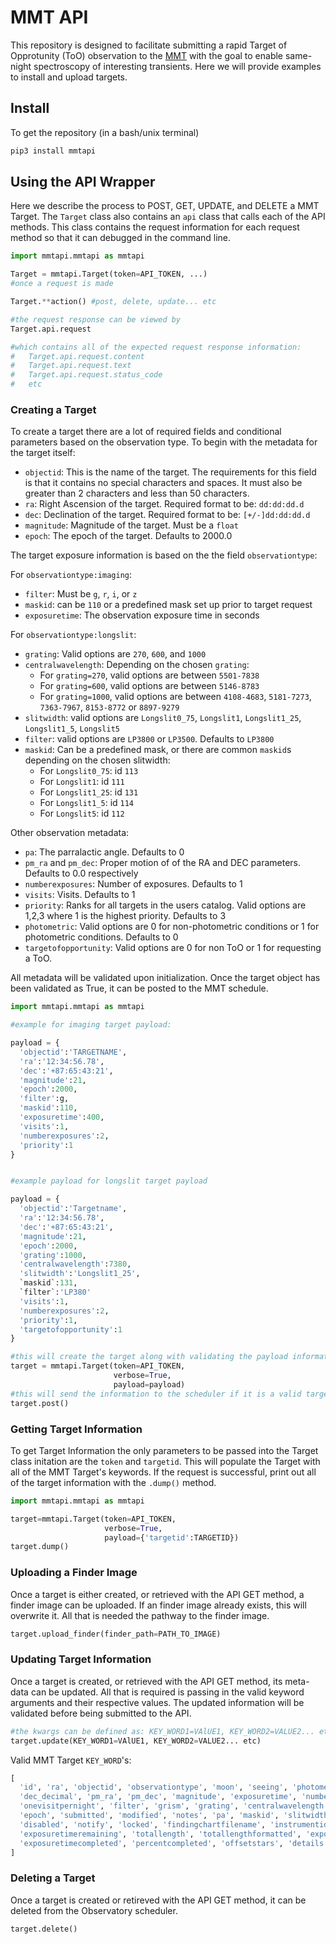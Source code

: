 # MMT API

This repository is designed to facilitate submitting a rapid Target of Opprotunity (ToO) observation to the [MMT](https://www.mmto.org/) with the goal to enable same-night spectroscopy of interesting transients. Here we will provide examples to install and upload targets.

## Install
To get the repository (in a bash/unix terminal)
```bash
pip3 install mmtapi
```

## Using the API Wrapper

Here we describe the process to POST, GET, UPDATE, and DELETE a MMT Target. The `Target` class also contains an `api` class that calls each of the API methods. This class contains the request information for each request method so that it can debugged in the command line. 

```python
import mmtapi.mmtapi as mmtapi

Target = mmtapi.Target(token=API_TOKEN, ...)
#once a request is made

Target.**action() #post, delete, update... etc

#the request response can be viewed by
Target.api.request

#which contains all of the expected request response information:
#   Target.api.request.content
#   Target.api.request.text
#   Target.api.request.status_code
#   etc
```

### Creating a Target

To create a target there are a lot of required fields and conditional parameters based on the observation type. To begin with the metadata for the target itself:

* `objectid`: This is the name of the target. The requirements for this field is that it contains no special characters and spaces. It must also be greater than 2 characters and less than 50 characters.
* `ra`: Right Ascension of the target. Required format to be: `dd:dd:dd.d`
* `dec`: Declination of the target. Required format to be: `[+/-]dd:dd:dd.d`
* `magnitude`: Magnitude of the target. Must be a `float`
* `epoch`: The epoch of the target. Defaults to 2000.0

The target exposure information is based on the the field `observationtype`:

For `observationtype:imaging`:
* `filter`: Must be `g`, `r`, `i`, or `z`
* `maskid`: can be `110` or a predefined mask set up prior to target request
* `exposuretime`: The observation exposure time in seconds

For `observationtype:longslit`:
* `grating`: Valid options are `270`, `600`, and `1000`
* `centralwavelength`: Depending on the chosen `grating`:
  * For `grating=270`, valid options are between `5501-7838`
  * For `grating=600`, valid options are between `5146-8783`
  * For `grating=1000`, valid options are between `4108-4683`, `5181-7273`, `7363-7967`, `8153-8772` or `8897-9279`
* `slitwidth`: valid options are `Longslit0_75`, `Longslit1`, `Longslit1_25`, `Longslit1_5`, `Longslit5`
* `filter`: valid options are `LP3800` or `LP3500`. Defaults to `LP3800`
* `maskid`: Can be a predefined mask, or there are common `maskid`s depending on the chosen slitwidth:
  * For `Longslit0_75`: id `113`
  * For `Longslit1`: id `111`
  * For `Longslit1_25`: id `131`
  * For `Longslit1_5`: id `114`
  * For `Longslit5`: id `112`

Other observation metadata:

* `pa`: The parralactic angle. Defaults to 0
* `pm_ra` and `pm_dec`: Proper motion of of the RA and DEC parameters. Defaults to 0.0 respectively
* `numberexposures`: Number of exposures. Defaults to 1
* `visits`: Visits. Defaults to 1
* `priority`: Ranks for all targets in the users catalog. Valid options are 1,2,3 where 1 is the highest priority. Defaults to 3
* `photometric`: Valid options are 0 for non-photometric conditions or 1 for photometric conditions. Defaults to 0
* `targetofopportunity`: Valid options are 0 for non ToO or 1 for requesting a ToO.

All metadata will be validated upon initialization. Once the target object has been validated as True, it can be posted to the MMT schedule.

```python
import mmtapi.mmtapi as mmtapi

#example for imaging target payload:

payload = {
  'objectid':'TARGETNAME',
  'ra':'12:34:56.78',
  'dec':'+87:65:43:21',
  'magnitude':21,
  'epoch':2000,
  'filter':g,
  'maskid':110,
  'exposuretime':400,
  'visits':1,
  'numberexposures':2,
  'priority':1
}


#example payload for longslit target payload

payload = {
  'objectid':'Targetname',
  'ra':'12:34:56.78',
  'dec':'+87:65:43:21',
  'magnitude':21,
  'epoch':2000,
  'grating':1000,
  'centralwavelength':7380,
  'slitwidth':'Longslit1_25',
  `maskid`:131,
  `filter`:'LP380'
  'visits':1,
  'numberexposures':2,
  'priority':1,
  'targetofopportunity':1
}

#this will create the target along with validating the payload information. It will inform the user of any errors or warnings associated with the metadata
target = mmtapi.Target(token=API_TOKEN, 
                       verbose=True, 
                       payload=payload)
#this will send the information to the scheduler if it is a valid target
target.post()
```

### Getting Target Information

To get Target Information the only parameters to be passed into the Target class initation are the `token` and `targetid`. This will populate the Target with all of the MMT Target's keywords. If the request is successful, print out all of the target information with the `.dump()` method.

```python
import mmtapi.mmtapi as mmtapi

target=mmtapi.Target(token=API_TOKEN,
                     verbose=True,
                     payload={'targetid':TARGETID})
target.dump()
```

### Uploading a Finder Image

Once a target is either created, or retrieved with the API GET method, a finder image can be uploaded. If an finder image already exists, this will overwrite it. All that is needed the pathway to the finder image.

```python
target.upload_finder(finder_path=PATH_TO_IMAGE)
```

### Updating Target Information

Once a target is created, or retrieved with the API GET method, its meta-data can be updated. All that is required is passing in the valid keyword arguments and their respective values. The updated information will be validated before being submitted to the API.

```python
#the kwargs can be defined as: KEY_WORD1=VAlUE1, KEY_WORD2=VALUE2... etc 
target.update(KEY_WORD1=VAlUE1, KEY_WORD2=VALUE2... etc)
```

Valid MMT Target `KEY_WORD`'s:

```python
[
  'id', 'ra', 'objectid', 'observationtype', 'moon', 'seeing', 'photometric', 'priority', 'dec', 'ra_decimal', 
  'dec_decimal', 'pm_ra', 'pm_dec', 'magnitude', 'exposuretime', 'numberexposures', 'visits', 
  'onevisitpernight', 'filter', 'grism', 'grating', 'centralwavelength', 'readtab', 'gain', 'dithersize', 
  'epoch', 'submitted', 'modified', 'notes', 'pa', 'maskid', 'slitwidth', 'slitwidthproperty', 'iscomplete',
  'disabled', 'notify', 'locked', 'findingchartfilename', 'instrumentid', 'targetofopportunity', 'reduced',
  'exposuretimeremaining', 'totallength', 'totallengthformatted', 'exposuretimeremainingformatted', 
  'exposuretimecompleted', 'percentcompleted', 'offsetstars', 'details', 'mask'
]
```

### Deleting a Target

Once a target is created or retireved with the API GET method, it can be deleted from the Observatory scheduler.

```python
target.delete()
```
